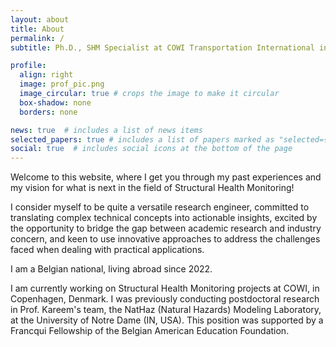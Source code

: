 ```yaml
---
layout: about
title: About
permalink: /
subtitle: Ph.D., SHM Specialist at COWI Transportation International in Denmmark

profile:
  align: right
  image: prof_pic.png
  image_circular: true # crops the image to make it circular
  box-shadow: none
  borders: none

news: true  # includes a list of news items
selected_papers: true # includes a list of papers marked as "selected={true}"
social: true  # includes social icons at the bottom of the page
---
```


Welcome to this website, where I get you through my past experiences and my vision for what is next in the field of <span class="font-weight-bold">Structural Health Monitoring</span>! 

I consider myself to be quite a versatile research engineer, committed to translating complex technical concepts into actionable insights, excited by the opportunity to bridge the gap between academic research and industry concern, and keen to use innovative approaches to address the challenges faced when dealing with practical applications.

I am a Belgian national, living abroad since 2022.

I am currently working on Structural Health Monitoring projects at COWI, in Copenhagen, Denmark. I was previously conducting postdoctoral research in Prof. Kareem's team, the NatHaz (Natural Hazards) Modeling Laboratory, at the University of Notre Dame (IN, USA). This position was supported by a Francqui Fellowship of the Belgian American Education Foundation.
